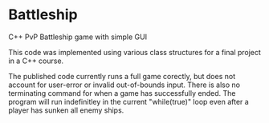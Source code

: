 # Battleship
C++ PvP Battleship game with simple GUI

This code was implemented using various class structures for a final project in a C++ course.

The published code currently runs a full game corectly, but does not account for user-error or invalid out-of-bounds input.
There is also no terminating command for when a game has successfully ended. The program will run indefinitley in the current "while(true)" loop even after a player has sunken all enemy ships.
